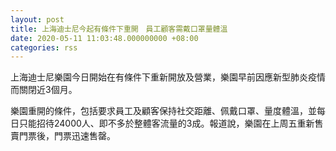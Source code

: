 ```yaml
---
layout: post
title: 上海迪士尼今起有條件下重開　員工顧客需戴口罩量體溫
date: 2020-05-11 11:03:48.000000000 +08:00
categories: rss
---
```


上海迪士尼樂園今日開始在有條件下重新開放及營業，樂園早前因應新型肺炎疫情而關閉近3個月。

樂園重開的條件，包括要求員工及顧客保持社交距離、佩戴口罩、量度體溫，並每日只能招待24000人、即不多於整體客流量的3成。報道說，樂園在上周五重新售賣門票後，門票迅速售罄。
